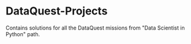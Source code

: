 # DataQuest-Projects
Contains solutions for all the DataQuest missions from "Data Scientist in Python" path.
